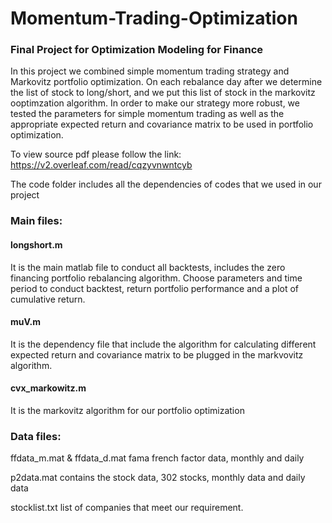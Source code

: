 # Momentum-Trading-Optimization
### Final Project for Optimization Modeling for Finance

In this project we combined simple momentum trading strategy and Markovitz portfolio optimization. On each rebalance day after we determine the list of stock to long/short, and we put this list of stock in the markovitz ooptimzation algorithm. In order to make our strategy more robust, we tested the parameters for simple momentum trading as well as the appropriate expected return and covariance matrix to be used in portfolio optimization.

To view source pdf please follow the link:
https://v2.overleaf.com/read/cqzyvnwntcyb

The code folder includes all the dependencies of codes that we used in our project

### Main files:

#### longshort.m  
It is the main matlab file to conduct all backtests, includes the zero financing portfolio rebalancing algorithm. Choose parameters and time period to conduct backtest, return portfolio performance and a plot of cumulative return.

#### muV.m  
It is the dependency file that include the algorithm for calculating different expected return and covariance matrix to be plugged in the markvovitz algorithm.

#### cvx_markowitz.m  
It is the markovitz algorithm for our portfolio optimization

### Data files:

ffdata_m.mat & ffdata_d.mat  fama french factor data, monthly and daily

p2data.mat  contains the stock data, 302 stocks, monthly data and daily data

stocklist.txt  list of companies that meet our requirement.
